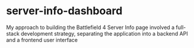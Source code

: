 # server-info-dashboard
My approach to building the Battlefield 4 Server Info page involved a full-stack development strategy, separating the application into a backend API and a frontend user interface
